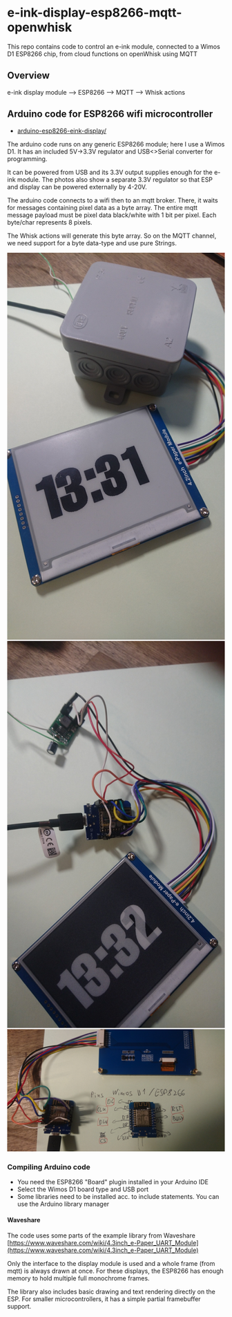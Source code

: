 # e-ink-display-esp8266-mqtt-openwhisk
This repo contains code to control an e-ink module, connected to a Wimos D1 ESP8266 chip, from cloud functions on openWhisk using MQTT


## Overview

  e-ink display module --> ESP8266 --> MQTT --> Whisk actions



## Arduino code for ESP8266 wifi microcontroller

* [arduino-esp8266-eink-display/](arduino-esp8266-eink-display/)

The arduino code runs on any generic ESP8266 module; here I use a Wimos D1. It has an included 5V->3.3V regulator and USB<>Serial converter for programming. 

It can be powered from USB and its 3.3V output supplies enough for the e-ink module. The photos also show a separate 3.3V regulator so that ESP and display can be powered externally by 4-20V.

The arduino code connects to a wifi then to an mqtt broker. There, it waits for messages containing pixel data as a byte array. The entire mqtt message payload must be pixel data black/white with 1 bit per pixel. Each byte/char represents 8 pixels. 

The Whisk actions will generate this byte array. So on the MQTT channel, we need support for a byte data-type and use pure Strings.

![](doc/IMG_20171219_133108.jpg)
![](doc/IMG_20171219_133203.jpg)
![](doc/IMG_20171219_133722.jpg)

### Compiling Arduino code

* You need the ESP8266 "Board" plugin installed in your Arduino IDE
* Select the Wimos D1 board type and USB port
* Some libraries need to be installed acc. to include statements. You can use the Arduino library manager


#### Waveshare
The code uses some parts of the example library from Waveshare [https://www.waveshare.com/wiki/4.3inch_e-Paper_UART_Module](https://www.waveshare.com/wiki/4.3inch_e-Paper_UART_Module)

Only the interface to the display module is used and a whole frame (from mqtt) is always drawn at once. For these displays, the ESP8266 has enough memory to hold multiple full monochrome frames.

The library also includes basic drawing and text rendering directly on the ESP. For smaller microcontrollers, it has a simple partial framebuffer support.

